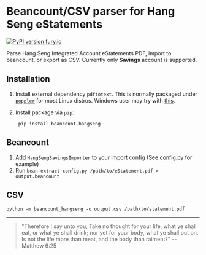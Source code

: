 # Beancount/CSV parser for Hang Seng eStatements

[![PyPI version fury.io](https://badge.fury.io/py/beancount-hangseng.svg)](https://pypi.python.org/pypi/beancount-hangseng/)

Parse Hang Seng Integrated Account eStatements PDF, import to beancount, or
export as CSV. Currently only **Savings** account is supported.

## Installation

1. Install external dependency `pdftotext`. This is normally packaged under
   [`poppler`](https://poppler.freedesktop.org/) for most Linux distros. Windows
   user may try with
   [this](https://github.com/jalan/pdftotext/issues/16#issuecomment-399963100).

2. Install package via `pip`:

        pip install beancount-hangseng

## Beancount

1.  Add `HangSengSavingsImporter` to your import config (See
    [config.py](https://github.com/yiufung/beancount-hangseng/blob/master/config.py)
    for example)
2.  Run `bean-extract config.py /path/to/eStatement.pdf > output.beancount`

## CSV

    python -m beancount_hangseng -o output.csv /path/to/statement.pdf

---

>  "Therefore I say unto you, Take no thought for your life, what ye shall eat,
>  or what ye shall drink; nor yet for your body, what ye shall put on. Is not
>  the life more than meat, and the body than raiment?" -- Matthew 6:25
